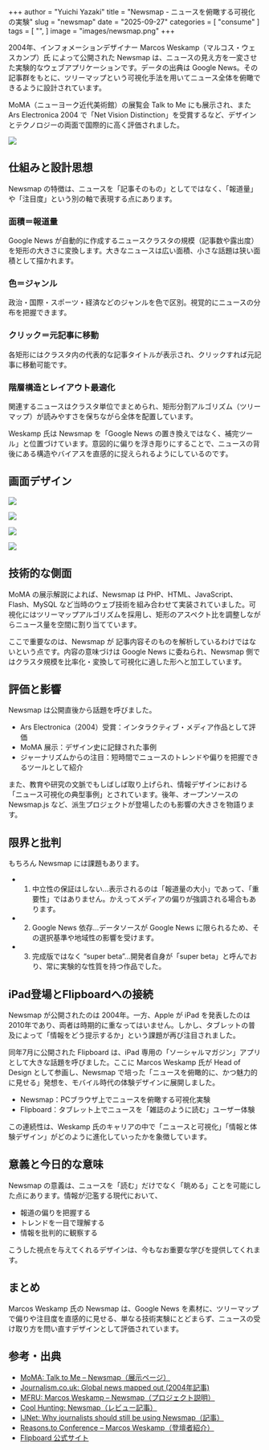 +++
author = "Yuichi Yazaki"
title = "Newsmap - ニュースを俯瞰する可視化の実験"
slug = "newsmap"
date = "2025-09-27"
categories = [
    "consume"
]
tags = [
    "",
]
image = "images/newsmap.png"
+++

2004年、インフォメーションデザイナー Marcos Weskamp（マルコス・ウェスカンプ）氏 によって公開された Newsmap は、ニュースの見え方を一変させた実験的なウェブアプリケーションです。データの出典は Google News。その記事群をもとに、ツリーマップという可視化手法を用いてニュース全体を俯瞰できるように設計されています。

MoMA（ニューヨーク近代美術館）の展覧会 Talk to Me にも展示され、また Ars Electronica 2004 で「Net Vision Distinction」を受賞するなど、デザインとテクノロジーの両面で国際的に高く評価されました。


<!--more-->

![](images/newsmap.png)



## 仕組みと設計思想

Newsmap の特徴は、ニュースを「記事そのもの」としてではなく、「報道量」や「注目度」という別の軸で表現する点にあります。

### 面積＝報道量

Google News が自動的に作成するニュースクラスタの規模（記事数や露出度）を矩形の大きさに変換します。大きなニュースは広い面積、小さな話題は狭い面積として描かれます。

### 色＝ジャンル

政治・国際・スポーツ・経済などのジャンルを色で区別。視覚的にニュースの分布を把握できます。

### クリック＝元記事に移動

各矩形にはクラスタ内の代表的な記事タイトルが表示され、クリックすれば元記事に移動可能です。

### 階層構造とレイアウト最適化

関連するニュースはクラスタ単位でまとめられ、矩形分割アルゴリズム（ツリーマップ）が読みやすさを保ちながら全体を配置しています。

Weskamp 氏は Newsmap を「Google News の置き換えではなく、補完ツール」と位置づけています。意図的に偏りを浮き彫りにすることで、ニュースの背後にある構造やバイアスを直感的に捉えられるようにしているのです。

## 画面デザイン

![](images/TTM_201-large.jpg)

![](images/NewsMap-Image-All.jpg)

![](images/NewsMap-Image-Top-Story.jpg)

![](images/newsmap_alt.png)




## 技術的な側面

MoMA の展示解説によれば、Newsmap は PHP、HTML、JavaScript、Flash、MySQL など当時のウェブ技術を組み合わせて実装されていました。可視化にはツリーマップアルゴリズムを採用し、矩形のアスペクト比を調整しながらニュース量を空間に割り当てています。

ここで重要なのは、Newsmap が 記事内容そのものを解析しているわけではないという点です。内容の意味づけは Google News に委ねられ、Newsmap 側ではクラスタ規模を比率化・変換して可視化に適した形へと加工しています。


## 評価と影響

Newsmap は公開直後から話題を呼びました。

- Ars Electronica（2004）受賞：インタラクティブ・メディア作品として評価
- MoMA 展示：デザイン史に記録された事例
- ジャーナリズムからの注目：短時間でニュースのトレンドや偏りを把握できるツールとして紹介

また、教育や研究の文脈でもしばしば取り上げられ、情報デザインにおける「ニュース可視化の典型事例」とされています。後年、オープンソースの Newsmap.js など、派生プロジェクトが登場したのも影響の大きさを物語ります。


## 限界と批判

もちろん Newsmap には課題もあります。

- 1. 中立性の保証はしない...表示されるのは「報道量の大小」であって、「重要性」ではありません。かえってメディアの偏りが強調される場合もあります。
- 2. Google News 依存...データソースが Google News に限られるため、その選択基準や地域性の影響を受けます。
- 3. 完成版ではなく “super beta”...開発者自身が「super beta」と呼んでおり、常に実験的な性質を持つ作品でした。



## iPad登場とFlipboardへの接続

Newsmap が公開されたのは 2004年。一方、Apple が iPad を発表したのは2010年であり、両者は時期的に重なってはいません。しかし、タブレットの普及によって「情報をどう提示するか」という課題が再び注目されました。

同年7月に公開された Flipboard は、iPad 専用の「ソーシャルマガジン」アプリとして大きな話題を呼びました。ここに Marcos Weskamp 氏が Head of Design として参画し、Newsmap で培った「ニュースを俯瞰的に、かつ魅力的に見せる」発想を、モバイル時代の体験デザインに展開しました。

- Newsmap：PCブラウザ上でニュースを俯瞰する可視化実験
- Flipboard：タブレット上でニュースを「雑誌のように読む」ユーザー体験

この連続性は、Weskamp 氏のキャリアの中で「ニュースと可視化」「情報と体験デザイン」がどのように進化していったかを象徴しています。


## 意義と今日的な意味

Newsmap の意義は、ニュースを「読む」だけでなく「眺める」ことを可能にした点にあります。情報が氾濫する現代において、

- 報道の偏りを把握する
- トレンドを一目で理解する
- 情報を批判的に観察する

こうした視点を与えてくれるデザインは、今もなお重要な学びを提供してくれます。

## まとめ

Marcos Weskamp 氏の Newsmap は、Google News を素材に、ツリーマップで偏りや注目度を直感的に見せる、単なる技術実験にとどまらず、ニュースの受け取り方を問い直すデザインとして評価されています。


## 参考・出典

- [MoMA: Talk to Me – Newsmap（展示ページ）](https://www.moma.org/interactives/exhibitions/2011/talktome/objects/146231/)  
- [Journalism.co.uk: Global news mapped out (2004年記事)](https://www.journalism.co.uk/news/global-news-mapped-out/s2/a5857/)  
- [MFRU: Marcos Weskamp – Newsmap（プロジェクト説明）](https://www.mfru.org/projects/newsmap)  
- [Cool Hunting: Newsmap（レビュー記事）](https://coolhunting.com/tech/newsmap/)  
- [IJNet: Why journalists should still be using Newsmap（記事）](https://ijnet.org/en/story/why-journalists-should-still-be-using-newsmap)  
- [Reasons.to Conference – Marcos Weskamp（登壇者紹介）](https://reasons.to/2007/brighton/speakers/marcos-weskamp)
- [Flipboard 公式サイト](https://about.flipboard.com/)